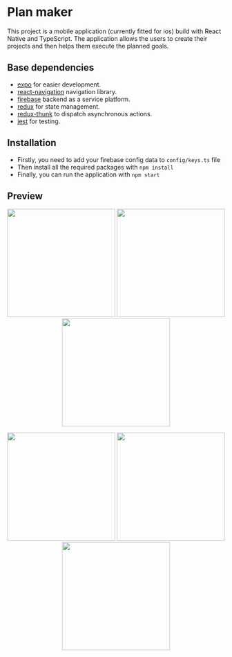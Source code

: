# Plan maker

This project is a mobile application (currently fitted for ios) build with React Native and TypeScript.
The application allows the users to create their projects and then helps them execute the planned goals.

## Base dependencies

- [expo](https://docs.expo.dev/index.html) for easier development.
- [react-navigation](https://reactnavigation.org/) navigation library.
- [firebase](https://reactnavigation.org/) backend as a service platform.
- [redux](https://redux.js.org/) for state management.
- [redux-thunk](https://github.com/gaearon/redux-thunk) to dispatch asynchronous actions.
- [jest](https://facebook.github.io/jest/) for testing.

## Installation

- Firstly, you need to add your firebase config data to ```config/keys.ts``` file
- Then install all the required packages with ```npm install```
- Finally, you can run the application with ```npm start```

## Preview

<p align="center">
   <img src="https://github.com/Michal3333/MasterApp/blob/master/screenshots/log.gif" width="250"/>
   <img src="https://github.com/Michal3333/MasterApp/blob/master/screenshots/gif1_720.gif" width="250"/>
   <img src="https://github.com/Michal3333/MasterApp/blob/master/screenshots/gif2_720.gif" width="250"/>
</p>

<p align="center">
   <img src="https://github.com/Michal3333/MasterApp/blob/master/screenshots/login_neutral.jpg" width="250"/>
   <img src="https://github.com/Michal3333/MasterApp/blob/master/screenshots/summary_1.jpg" width="250"/>
   <img src="https://github.com/Michal3333/MasterApp/blob/master/screenshots/summary_2.jpg" width="250"/>
</p>
   <!-- <img src="./screenshots/myProjects.png" width="300"/> -->
